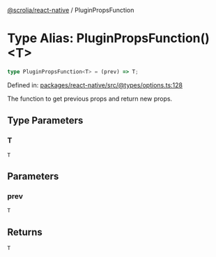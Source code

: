 [@scrolia/react-native](../README.md) / PluginPropsFunction

# Type Alias: PluginPropsFunction()\<T\>

```ts
type PluginPropsFunction<T> = (prev) => T;
```

Defined in: [packages/react-native/src/@types/options.ts:128](https://github.com/scrolia/react-native/blob/1fb46d4d308667f54f560e30294f1e8f8e5e5b84/packages/react-native/src/@types/options.ts#L128)

The function to get previous props and return new props.

## Type Parameters

### T

`T`

## Parameters

### prev

`T`

## Returns

`T`
